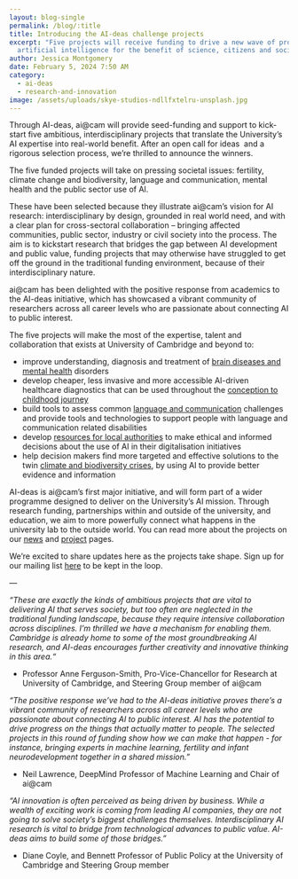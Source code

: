 ```yaml
---
layout: blog-single
permalink: /blog/:title
title: Introducing the AI-deas challenge projects
excerpt: "Five projects will receive funding to drive a new wave of progress in
  artificial intelligence for the benefit of science, citizens and society. "
author: Jessica Montgomery
date: February 5, 2024 7:50 AM
category:
  - ai-deas
  - research-and-innovation
image: /assets/uploads/skye-studios-ndllfxtelru-unsplash.jpg
---
```

Through AI-deas, ai@cam will provide seed-funding and support to kick-start five ambitious, interdisciplinary projects that translate the University’s AI expertise into real-world benefit. After an open call for ideas  and a rigorous selection process, we’re thrilled to announce the winners. 

The five funded projects will take on pressing societal issues: fertility, climate change and biodiversity, language and communication, mental health and the public sector use of AI. 

These have been selected because they illustrate ai@cam’s vision for AI research: interdisciplinary by design, grounded in real world need, and with a clear plan for cross-sectoral collaboration – bringing affected communities, public sector, industry or civil society into the process. The aim is to kickstart research that bridges the gap between AI development and public value, funding projects that may otherwise have struggled to get off the ground in the traditional funding environment, because of their interdisciplinary nature.

ai@cam has been delighted with the positive response from academics to the AI-deas initiative, which has showcased a vibrant community of researchers across all career levels who are passionate about connecting AI to public interest. 

The five projects will make the most of the expertise, talent and collaboration that exists at University of Cambridge and beyond to: 

* improve understanding, diagnosis and treatment of [brain diseases and mental health](https://ai.cam.ac.uk/projects/ai-deas-projects-coming-soon) disorders
* develop cheaper, less invasive and more accessible AI-driven healthcare diagnostics that can be used throughout the [conception to childhood journey](https://ai.cam.ac.uk/projects/revolutionising-women’s-health-female-fertility-and-early-infant-neurodevelopment-using-ai.html)
* build tools to assess common [language and communication](https://ai.cam.ac.uk/projects/improving-language-equity-and-inclusion-through-ai) challenges and provide tools and technologies to support people with language and communication related disabilities
* develop [resources for local authorities](https://ai.cam.ac.uk/projects/decision-making-with-ai-in-connected-places-and-cities) to make ethical and informed decisions about the use of AI in their digitalisation initiatives
* help decision makers find more targeted and effective solutions to the twin [climate and biodiversity crises](https://ai.cam.ac.uk/projects/ai-for-climate-and-nature), by using AI to provide better evidence and information

AI-deas is ai@cam’s first major initiative, and will form part of a wider programme designed to deliver on the University’s AI mission. Through research funding, partnerships within and outside of the university, and education, we aim to more powerfully connect what happens in the university lab to the outside world. You can read more about the projects on our [news](https://ai.cam.ac.uk/news/university-of-cambridge-announces-research-challenges-to-showcase-its-new-approach-to-artificial-intelligence) and [project](https://ai.cam.ac.uk/ai-deas/) pages.

We’re excited to share updates here as the projects take shape. Sign up for our mailing list [here](https://docs.google.com/forms/d/e/1FAIpQLSebVovIZX99OdBNP52eEMAW8C2zaeWRCuAgrNJhpgWJg6r-8w/viewform) to be kept in the loop.

—

*“These are exactly the kinds of ambitious projects that are vital to delivering AI that serves society, but too often are neglected in the traditional funding landscape, because they require intensive collaboration across disciplines. I’m thrilled we have a mechanism for enabling them. Cambridge is already home to some of the most groundbreaking AI research, and AI-deas encourages further creativity and innovative thinking in this area.“*

* Professor Anne Ferguson-Smith, Pro-Vice-Chancellor for Research at University of Cambridge, and Steering Group member of ai@cam 

*“The positive response we’ve had to the AI-deas initiative proves there’s a vibrant community of researchers across all career levels who are passionate about connecting AI to public interest. AI has the potential to drive progress on the things that actually matter to people. The selected projects in this round of funding show how we can make that happen - for instance, bringing experts in machine learning, fertility and infant neurodevelopment together in a shared mission.”*

* Neil Lawrence, DeepMind Professor of Machine Learning and Chair of ai@cam

*“AI innovation is often perceived as being driven by business. While a wealth of exciting work is coming from leading AI companies, they are not going to solve society’s biggest challenges themselves. Interdisciplinary AI research is vital to bridge from technological advances to public value. AI-deas aims to build some of those bridges.”*

* Diane Coyle, and Bennett Professor of Public Policy at the University of Cambridge and Steering Group member
